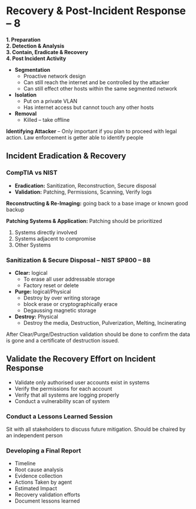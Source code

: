 # Recovery & Post-Incident Response – 8

**1.	Preparation**  
**2.	Detection & Analysis**  
**3.	Contain, Eradicate & Recovery**  
**4.	Post Incident Activity**  

 -	**Segmentation** 
    -	Proactive network design 
    -	Can still reach the internet and be controlled by the attacker
    -	Can still effect other hosts within the same segmented network
 -	**Isolation**
    -	Put on a private VLAN
    -	Has internet access but cannot touch any other hosts
 -	**Removal**
    -	Killed – take offline  

**Identifying Attacker** – Only important if you plan to proceed with legal action. Law enforcement is getter able to identify people

## Incident Eradication & Recovery

### CompTIA vs NIST
-	**Eradication:** Sanitization, Reconstruction, Secure disposal
-	**Validation:** Patching, Permissions, Scanning, Verify logs  

**Reconstructing & Re-Imaging:** going back to a base image or known good backup  

**Patching Systems & Application:** Patching should be prioritized  
 1.	Systems directly involved
 2.	Systems adjacent to compromise
 3.	Other Systems
 
### Sanitization & Secure Disposal – NIST SP800 – 88
-	**Clear:** logical
    -	To erase all user addressable storage
    -	Factory reset or delete
-	**Purge:** logical/Physical
    -	Destroy by over writing storage
    -	block erase or cryptographically erace
    -	Degaussing magnetic storage 
-	**Destroy:** Physical
    -	Destroy the media, Destruction, Pulverization, Melting, Incinerating   
   
After Clear/Purge/Destruction validation should be done to confirm the data is gone and a certificate of destruction issued.  

## Validate the Recovery Effort on Incident Response
-	Validate only authorised user accounts exist in systems
-	Verify the permissions for each account
-	Verify that all systems are logging properly
-	Conduct a vulnerability scan of system

### Conduct a Lessons Learned Session

Sit with all stakeholders to discuss future mitigation. Should be chaired by an independent person  

### Developing a Final Report
-	Timeline
-	Root cause analysis
-	Evidence collection
-	Actions Taken by agent
-	Estimated Impact
-	Recovery validation efforts
-	Document lessons learned
